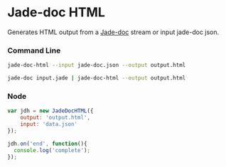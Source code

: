 # Jade-doc HTML

Generates HTML output from a [Jade-doc](http://github.com/Aratramba/jade-doc/) stream or input jade-doc json.


### Command Line
```bash
jade-doc-html --input jade-doc.json --output output.html
```

```bash
jade-doc input.jade | jade-doc-html --output output.html
```


### Node
```js
var jdh = new JadeDocHTML({
    output: 'output.html',
    input: 'data.json'
});

jdh.on('end', function(){
  console.log('complete');
});
```